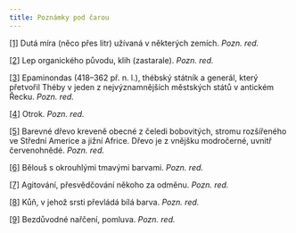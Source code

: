 ```yaml
---
title: Poznámky pod čarou
---
```


[\[1\]](../Text/gulliverovy_cesty_019.html#_ftnref1) Dutá míra (něco přes litr) užívaná v některých zemích. _Pozn. red._

[\[2\]](../Text/gulliverovy_cesty_030.html#_ftnref2) Lep organického původu, klih (zastarale). _Pozn. red._

[\[3\]](../Text/gulliverovy_cesty_032.html#_ftnref3) Epaminondas (418–362 př. n. l.), thébský státník a generál, který přetvořil Théby v jeden z nejvýznamnějších městských států v antickém Řecku. _Pozn. red._

[\[4\]](../Text/gulliverovy_cesty_033.html#_ftnref4) Otrok. _Pozn. red._

[\[5\]](../Text/gulliverovy_cesty_038.html#_ftnref5) Barevné dřevo kreveně obecné z čeledi bobovitých, stromu rozšířeného ve Střední Americe a jižní Africe. Dřevo je z vnějšku modročerné, uvnitř červenohnědé. _Pozn. red._

[\[6\]](../Text/gulliverovy_cesty_038.html#_ftnref6) Bělouš s okrouhlými tmavými barvami. _Pozn. red._

[\[7\]](../Text/gulliverovy_cesty_043.html#_ftnref7) Agitování, přesvědčování někoho za odměnu. _Pozn. red._

[\[8\]](../Text/gulliverovy_cesty_043.html#_ftnref8) Kůň, v jehož srsti převládá bílá barva. _Pozn. red._

[\[9\]](../Text/gulliverovy_cesty_044.html#_ftnref9) Bezdůvodné nařčení, pomluva. _Pozn. red._
